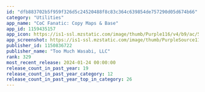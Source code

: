```yaml
---
id: "dfb883702b5f959f326d5c24520488f8c83c364c639854de757290d05d674b66"
category: "Utilities"
app_name: "CoC Fanatic: Copy Maps & Base"
app_id: 1159435157
app_icon: https://is1-ssl.mzstatic.com/image/thumb/Purple116/v4/b9/ac/57/b9ac57f5-a99e-d4ee-ec05-918756555545/AppIcon-0-0-1x_U007emarketing-0-7-0-0-85-220.jpeg/1024x1024bb.png
app_screenshot: https://is1-ssl.mzstatic.com/image/thumb/PurpleSource116/v4/e5/6f/33/e56f33cd-3932-74d9-c56e-db6e11a8a0f5/f7397c9e-3153-4846-bb6f-c35b7bc37251_5.5_-_1.jpg/1242x2208bb.png
publisher_id: 1150836722
publisher_name: "Too Much Wasabi, LLC"
rank: 329
most_recent_release: 2024-01-24 00:00:00
release_count_in_past_year: 19
release_count_in_past_year_category: 12
release_count_in_past_year_top_in_category: 26
---
```


